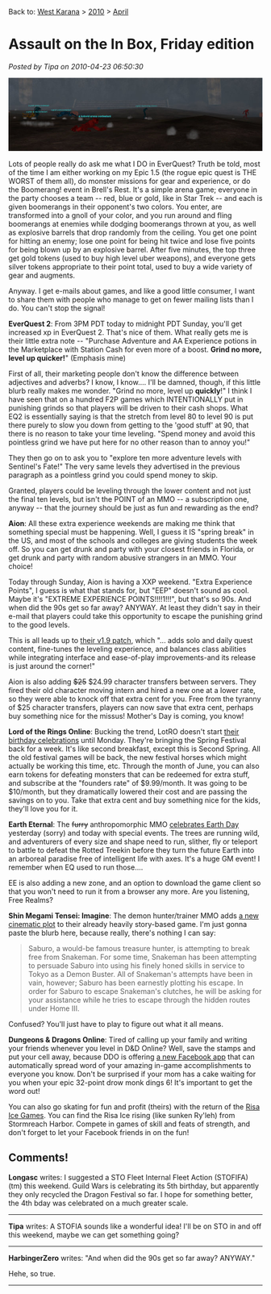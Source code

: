 Back to: [West Karana](/posts/westkarana.md) > [2010](/posts/2010/westkarana.md) > [April](./westkarana.md)
# Assault on the In Box, Friday edition

*Posted by Tipa on 2010-04-23 06:50:30*

![](../../../uploads/2010/04/eqgame-2010-04-10-20-48-38-69.jpg "Boomerang!")

Lots of people really do ask me what I DO in EverQuest? Truth be told, most of the time I am either working on my Epic 1.5 (the rogue epic quest is THE WORST of them all), do monster missions for gear and experience, or do the Boomerang! event in Brell's Rest. It's a simple arena game; everyone in the party chooses a team -- red, blue or gold, like in Star Trek -- and each is given boomerangs in their opponent's two colors. You enter, are transformed into a gnoll of your color, and you run around and fling boomerangs at enemies while dodging boomerangs thrown at you, as well as explosive barrels that drop randomly from the ceiling. You get one point for hitting an enemy; lose one point for being hit twice and lose five points for being blown up by an explosive barrel. After five minutes, the top three get gold tokens (used to buy high level uber weapons), and everyone gets silver tokens appropriate to their point total, used to buy a wide variety of gear and augments.

Anyway. I get e-mails about games, and like a good little consumer, I want to share them with people who manage to get on fewer mailing lists than I do. You can't stop the signal!

**EverQuest 2**: From 3PM PDT today to midnight PDT Sunday, you'll get increased xp in EverQuest 2. That's nice of them. What really gets me is their little extra note -- "Purchase Adventure and AA Experience potions in the Marketplace with Station Cash for even more of a boost. **Grind no more, level up quicker!**" (Emphasis mine)

First of all, their marketing people don't know the difference between adjectives and adverbs? I know, I know.... I'll be damned, though, if this little blurb really makes me wonder. "Grind no more, level up **quickly**!" I think I have seen that on a hundred F2P games which INTENTIONALLY put in punishing grinds so that players will be driven to their cash shops. What EQ2 is essentially saying is that the stretch from level 80 to level 90 is put there purely to slow you down from getting to the 'good stuff' at 90, that there is no reason to take your time leveling. "Spend money and avoid this pointless grind we have put here for no other reason than to annoy you!"

They then go on to ask you to "explore ten more adventure levels with Sentinel's Fate!" The very same levels they advertised in the previous paragraph as a pointless grind you could spend money to skip.

Granted, players could be leveling through the lower content and not just the final ten levels, but isn't the POINT of an MMO -- a subscription one, anyway -- that the journey should be just as fun and rewarding as the end?

**Aion**: All these extra experience weekends are making me think that something special must be happening. Well, I guess it IS "spring break" in the US, and most of the schools and colleges are giving students the week off. So you can get drunk and party with your closest friends in Florida, or get drunk and party with random abusive strangers in an MMO. Your choice!

Today through Sunday, Aion is having a XXP weekend. "Extra Experience Points", I guess is what that stands for, but "EEP" doesn't sound as cool. Maybe it's "EXTREME EXPERIENCE POINTS!!!!1!!!", but that's so 90s. And when did the 90s get so far away? ANYWAY. At least they didn't say in their e-mail that players could take this opportunity to escape the punishing grind to the good levels.

This is all leads up to [their v1.9 patch](http://na.aiononline.com/board/notices/view?articleID=251), which "... adds solo and daily quest content, fine-tunes the leveling experience, and balances class abilities while integrating interface and ease-of-play improvements-and its release is just around the corner!"

Aion is also adding ~~$25~~ $24.99 character transfers between servers. They fired their old character moving intern and hired a new one at a lower rate, so they were able to knock off that extra cent for you. Free from the tyranny of $25 character transfers, players can now save that extra cent, perhaps buy something nice for the missus! Mother's Day is coming, you know!

**Lord of the Rings Online**: Bucking the trend, LotRO doesn't start [their birthday celebrations](http://www.lotro.com/news/674-party-in-middle-earth/) until Monday. They're bringing the Spring Festival back for a week. It's like second breakfast, except this is Second Spring. All the old festival games will be back, the new festival horses which might actually be working this time, etc. Through the month of June, you can also earn tokens for defeating monsters that can be redeemed for extra stuff, and subscribe at the "founders rate" of $9.99/month. It was going to be $10/month, but they dramatically lowered their cost and are passing the savings on to you. Take that extra cent and buy something nice for the kids, they'll love you for it.

**Earth Eternal**: The ~~furry~~ anthropomorphic MMO [celebrates Earth Day](http://www.eartheternal.com/forums/Announcements/topics/Earth-Day-is-coming-April-22nd-and-23rd) yesterday (sorry) and today with special events. The trees are running wild, and adventurers of every size and shape need to run, slither, fly or teleport to battle to defeat the Rotted Treekin before they turn the future Earth into an arboreal paradise free of intelligent life with axes. It's a huge GM event! I remember when EQ used to run those....

EE is also adding a new zone, and an option to download the game client so that you won't need to run it from a browser any more. Are you listening, Free Realms?

**Shin Megami Tensei: Imagine**: The demon hunter/trainer MMO adds [a new cinematic plot](http://forums.aeriagames.com/viewtopic.php?p=6131215) to their already heavily story-based game. I'm just gonna paste the blurb here, because really, there's nothing I can say:


> Saburo, a would-be famous treasure hunter, is attempting to break free from Snakeman. For some time, Snakeman has been attempting to persuade Saburo into using his finely honed skills in service to Tokyo as a Demon Buster. All of Snakeman's attempts have been in vain, however; Saburo has been earnestly plotting his escape. In order for Saburo to escape Snakeman's clutches, he will be asking for your assistance while he tries to escape through the hidden routes under Home III.



Confused? You'll just have to play to figure out what it all means.

**Dungeons & Dragons Online**: Tired of calling up your family and writing your friends whenever you level in D&D Online? Well, save the stamps and put your cell away, because DDO is offering [a new Facebook app](http://www.ddo.com/news/909-ddo-playerfeed/) that can automatically spread word of your amazing in-game accomplishments to everyone you know. Don't be surprised if your mom has a cake waiting for you when your epic 32-point drow monk dings 6! It's important to get the word out!

You can also go skating for fun and profit (theirs) with the return of the [Risa Ice Games](http://www.ddo.com/news/969-risia-ice-games-return/). You can find the Risa Ice rising (like sunken Ry'leh) from Stormreach Harbor. Compete in games of skill and feats of strength, and don't forget to let your Facebook friends in on the fun!


## Comments!

**Longasc** writes: I suggested a STO Fleet Internal Fleet Action (STOFIFA) (tm) this weekend. Guild Wars is celebrating its 5th birthday, but apparently they only recycled the Dragon Festival so far. I hope for something better, the 4th bday was celebrated on a much greater scale.

---

**Tipa** writes: A STOFIA sounds like a wonderful idea! I'll be on STO in and off this weekend, maybe we can get something going?

---

**HarbingerZero** writes: "And when did the 90s get so far away? ANYWAY."

Hehe, so true.

---

